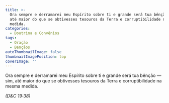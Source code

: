 ```yaml
---
title: >-
  Ora sempre e derramarei meu Espírito sobre ti e grande será tua bênção — sim,
  até maior do que se obtivesses tesouros da Terra e corruptibilidade na mesma
  medida.
categories:
  - Doutrina e Convênios
tags:
  - Oração
  - Bençãos
autoThumbnailImage: false
thumbnailImagePosition: top
coverImage: ''
---
```

Ora sempre e derramarei meu Espírito sobre ti e grande será tua bênção — sim, até maior do que se obtivesses tesouros da Terra e corruptibilidade na mesma medida.

_(D&C 19:38)_
